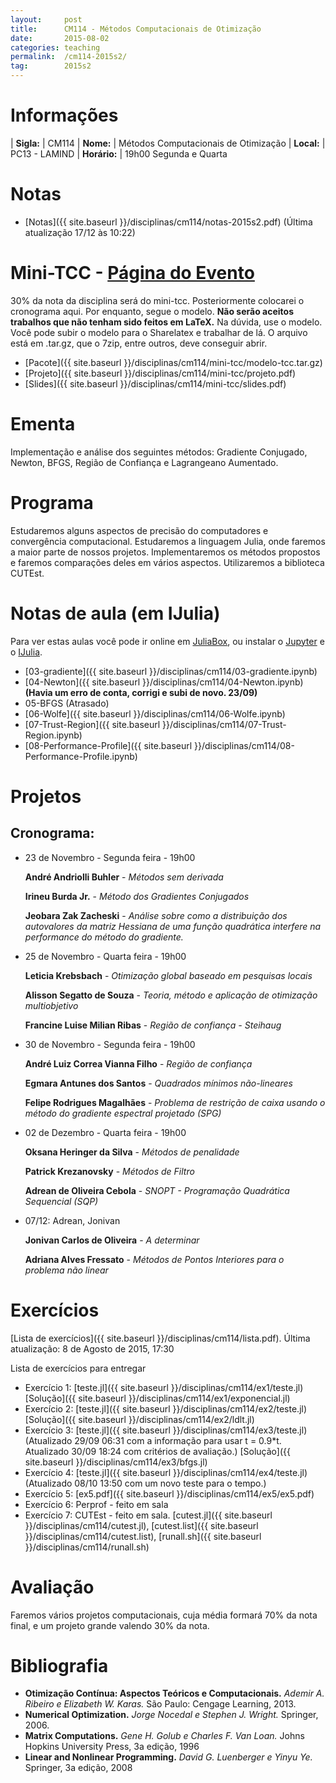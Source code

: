 ```yaml
---
layout:     post
title:      CM114 - Métodos Computacionais de Otimização
date:       2015-08-02
categories: teaching
permalink:  /cm114-2015s2/
tag:        2015s2
---
```


# Informações

  | **Sigla:**   | CM114
  | **Nome:**    | Métodos Computacionais de Otimização
  | **Local:**   | PC13 - LAMIND
  | **Horário:** | 19h00 Segunda e Quarta

# Notas

  - [Notas]({{ site.baseurl }}/disciplinas/cm114/notas-2015s2.pdf)
    (Última atualização 17/12 às 10:22)

# Mini-TCC - [Página do Evento](tcc)

30% da nota da disciplina será do mini-tcc. Posteriormente colocarei o
cronograma aqui. Por enquanto, segue o modelo. **Não serão aceitos trabalhos
que não tenham sido feitos em LaTeX.** Na dúvida, use o modelo.
Você pode subir o modelo para o Sharelatex e trabalhar de lá.
O arquivo está em .tar.gz, que o 7zip, entre outros, deve conseguir abrir.

  - [Pacote]({{ site.baseurl }}/disciplinas/cm114/mini-tcc/modelo-tcc.tar.gz)
  - [Projeto]({{ site.baseurl }}/disciplinas/cm114/mini-tcc/projeto.pdf)
  - [Slides]({{ site.baseurl }}/disciplinas/cm114/mini-tcc/slides.pdf)

# Ementa

Implementação e análise dos seguintes métodos: Gradiente Conjugado, Newton,
BFGS, Região de Confiança e Lagrangeano Aumentado.

# Programa

Estudaremos alguns aspectos de precisão do computadores e convergência
computacional.
Estudaremos a linguagem Julia, onde faremos a maior parte de nossos projetos.
Implementaremos os métodos propostos e faremos comparações deles em vários
aspectos.
Utilizaremos a biblioteca CUTEst.

# Notas de aula (em IJulia)

Para ver estas aulas você pode ir online em
[JuliaBox](https://www.juliabox.org),
ou instalar o [Jupyter](https://jupyter.org/) e o
[IJulia](https://github.com/JuliaLang/IJulia.jl).

  - [03-gradiente]({{ site.baseurl }}/disciplinas/cm114/03-gradiente.ipynb)
  - [04-Newton]({{ site.baseurl }}/disciplinas/cm114/04-Newton.ipynb)
    **(Havia um erro de conta, corrigi e subi de novo. 23/09)**
  - 05-BFGS (Atrasado)
  - [06-Wolfe]({{ site.baseurl }}/disciplinas/cm114/06-Wolfe.ipynb)
  - [07-Trust-Region]({{ site.baseurl }}/disciplinas/cm114/07-Trust-Region.ipynb)
  - [08-Performance-Profile]({{ site.baseurl }}/disciplinas/cm114/08-Performance-Profile.ipynb)

# Projetos

## Cronograma:

  - 23 de Novembro - Segunda feira - 19h00

      **André Andriolli Buhler** - *Métodos sem derivada*

      **Irineu Burda Jr.** - *Método dos Gradientes Conjugados*

      **Jeobara Zak Zacheski** - *Análise sobre como a distribuição dos autovalores
      da matriz Hessiana de uma função quadrática interfere na performance do
      método do gradiente.*
  - 25 de Novembro - Quarta feira - 19h00

    **Leticia Krebsbach** - *Otimização global baseado em pesquisas locais*

    **Alisson Segatto de Souza** - *Teoria, método e aplicação de otimização
    multiobjetivo*

    **Francine Luise Milian Ribas** - *Região de confiança - Steihaug*
  - 30 de Novembro - Segunda feira - 19h00

    **André Luiz Correa Vianna Filho** - *Região de confiança*

    **Egmara Antunes dos Santos** - *Quadrados mínimos não-lineares*

    **Felipe Rodrigues Magalhães** - *Problema de restrição de caixa usando o
    método do gradiente espectral projetado (SPG)*

  - 02 de Dezembro - Quarta feira - 19h00

    **Oksana Heringer da Silva** - *Métodos de penalidade*

    **Patrick Krezanovsky** - *Métodos de Filtro*

    **Adrean de Oliveira Cebola** - *SNOPT - Programação Quadrática Sequencial
    (SQP)*

  - 07/12: Adrean, Jonivan

    **Jonivan Carlos de Oliveira** - *A determinar*

    **Adriana Alves Fressato** - *Métodos de Pontos Interiores para o problema
    não linear*

# Exercícios

[Lista de exercícios]({{ site.baseurl }}/disciplinas/cm114/lista.pdf).
Última atualização: 8 de Agosto de 2015, 17:30

Lista de exercícios para entregar

  - Exercício 1: [teste.jl]({{ site.baseurl }}/disciplinas/cm114/ex1/teste.jl)
    [Solução]({{ site.baseurl }}/disciplinas/cm114/ex1/exponencial.jl)
  - Exercício 2: [teste.jl]({{ site.baseurl }}/disciplinas/cm114/ex2/teste.jl)
    [Solução]({{ site.baseurl }}/disciplinas/cm114/ex2/ldlt.jl)
  - Exercício 3: [teste.jl]({{ site.baseurl }}/disciplinas/cm114/ex3/teste.jl)
    (Atualizado 29/09 06:31 com a informação
    para usar t = 0.9*t. Atualizado 30/09 18:24 com critérios de avaliação.)
    [Solução]({{ site.baseurl }}/disciplinas/cm114/ex3/bfgs.jl)
  - Exercício 4: [teste.jl]({{ site.baseurl }}/disciplinas/cm114/ex4/teste.jl)
    (Atualizado 08/10 13:50 com um novo teste para o tempo.)
  - Exercício 5: [ex5.pdf]({{ site.baseurl }}/disciplinas/cm114/ex5/ex5.pdf)
  - Exercício 6: Perprof - feito em sala
  - Exercício 7: CUTEst - feito em sala.
    [cutest.jl]({{ site.baseurl }}/disciplinas/cm114/cutest.jl),
    [cutest.list]({{ site.baseurl }}/disciplinas/cm114/cutest.list),
    [runall.sh]({{ site.baseurl }}/disciplinas/cm114/runall.sh)

# Avaliação

Faremos vários projetos computacionais, cuja média formará 70% da nota final,
e um projeto grande valendo 30% da nota.

# Bibliografia

  - **Otimização Contínua: Aspectos Teóricos e Computacionais.**
    *Ademir A. Ribeiro e Elizabeth W. Karas.*
    São Paulo: Cengage Learning,
    2013.
  - **Numerical Optimization.**
    *Jorge Nocedal e Stephen J. Wright.*
    Springer,
    2006.
  - **Matrix Computations.**
    *Gene H. Golub e Charles F. Van Loan.*
    Johns Hopkins University Press,
    3a edição,
    1996
  - **Linear and Nonlinear Programming.**
    *David G. Luenberger e Yinyu Ye.*
    Springer,
    3a edição,
    2008
